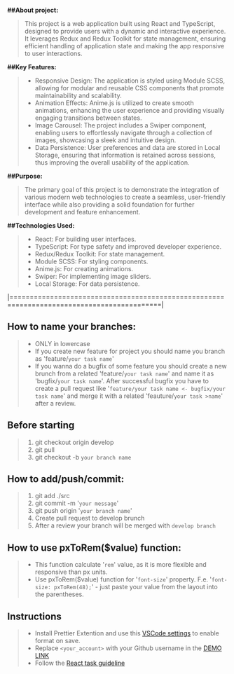 **##About project:**
> This project is a web application built using React and TypeScript, designed to provide users with a dynamic and interactive experience. It leverages Redux and Redux Toolkit for state management, ensuring efficient handling of application state and making the app responsive to user interactions.

**##Key Features:**
> - Responsive Design: The application is styled using Module SCSS, allowing for modular and reusable CSS components that promote maintainability and scalability.
> - Animation Effects: Anime.js is utilized to create smooth animations, enhancing the user experience and providing visually engaging transitions between states.
> - Image Carousel: The project includes a Swiper component, enabling users to effortlessly navigate through a collection of images, showcasing a sleek and intuitive design.
> - Data Persistence: User preferences and data are stored in Local Storage, ensuring that information is retained across sessions, thus improving the overall usability of the application.

**##Purpose:**
> The primary goal of this project is to demonstrate the integration of various modern web technologies to create a seamless, user-friendly interface while also providing a solid foundation for further development and feature enhancement.

**##Technologies Used:**
> - React: For building user interfaces.
> - TypeScript: For type safety and improved developer experience.
> - Redux/Redux Toolkit: For state management.
> - Module SCSS: For styling components.
> - Anime.js: For creating animations.
> - Swiper: For implementing image sliders.
> - Local Storage: For data persistence.

|===========================================================================================|

## How to name your branches:

> - ONLY in lowercase
> - If you create new feature for project you should name you branch as 'feature/`your task name`'
> - If you wanna do a bugfix of some feature you should create a new brunch from a related 'feature/`your task name`' and name it as 'bugfix/`your task name`'.
>   After successful bugfix you have to create a pull request like '`feature/your task name <- bugfix/your task name`' and merge it with a related 'feauture/`your task >name`' after a review.

## Before starting

> 1.  git checkout origin develop
> 2.  git pull
> 3.  git checkout -b `your branch name`

## How to add/push/commit:

> 1.  git add ./src
> 2.  git commit -m '`your message`'
> 3.  git push origin '`your branch name`'
> 4.  Create pull request to develop brunch
> 5.  After a review your branch will be merged with `develop branch`

## How to use pxToRem($value) function:

> - This function calculate '`rem`' value, as it is more flexible and responsive than px units.
> - Use pxToRem($value) function for '`font-size`' property. F.e. '`font-size: pxToRem(48);`' - just paste your value from the layout into the parentheses.

## Instructions

> - Install Prettier Extention and use this [VSCode settings](https://mate-academy.github.io/fe-program/tools/vscode/settings.json) to enable format on save.
> - Replace `<your_account>` with your Github username in the [DEMO LINK](https://<your_account>.github.io/react_redux-list-of-todos/)
> - Follow the [React task guideline](https://github.com/mate-academy/react_task-guideline#react-tasks-guideline)
